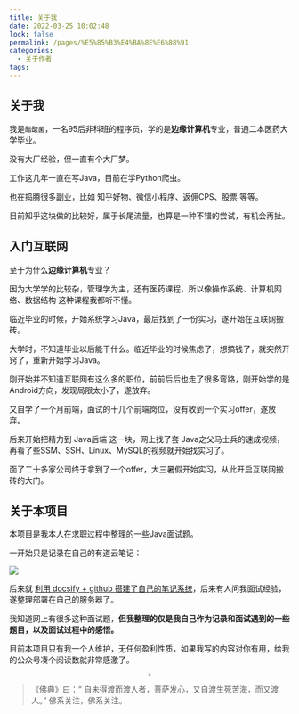 ```yaml
---
title: 关于我
date: 2022-03-25 10:02:48
lock: false
permalink: /pages/%E5%85%B3%E4%BA%8E%E6%88%91
categories:
  - 关于作者
tags:
---
```

<div id="">

## 关于我

我是`醋酸菌`，一名95后非科班的程序员，学的是**边缘计算机**专业，普通二本医药大学毕业。

没有大厂经验，但一直有个大厂梦。

工作这几年一直在写Java，目前在学Python爬虫。

也在捣腾很多副业，比如 知乎好物、微信小程序、返佣CPS、股票 等等。

目前知乎这块做的比较好，属于长尾流量，也算是一种不错的尝试，有机会再扯。

## 入门互联网

至于为什么**边缘计算机**专业？

因为大学学的比较杂，管理学为主，还有医药课程，所以像操作系统、计算机网络、数据结构 这种课程我都听不懂。

临近毕业的时候，开始系统学习Java，最后找到了一份实习，遂开始在互联网搬砖。

大学时，不知道毕业以后能干什么。临近毕业的时候焦虑了，想搞钱了，就突然开窍了，重新开始学习Java。

刚开始并不知道互联网有这么多的职位，前前后后也走了很多弯路，刚开始学的是 Android方向，发现局限太小了，遂放弃。

又自学了一个月前端，面试的十几个前端岗位，没有收到一个实习offer，遂放弃。

后来开始把精力到 Java后端 这一块，网上找了套 Java之父马士兵的速成视频，再看了些SSM、SSH、Linux、MySQL的视频就开始找实习了。

面了二十多家公司终于拿到了一个offer，大三暑假开始实习，从此开启互联网搬砖的大门。





## 关于本项目

本项目是我本人在求职过程中整理的一些Java面试题。

一开始只是记录在自己的有道云笔记：

![](https://cdn.jsdelivr.net/gh/DogerRain/image@main/img-202203/image-20220329110619516.png)

后来就 [利用 docsify + github 搭建了自己的笔记系统](https://blog.csdn.net/yudianxiaoxiao/article/details/117829618)，后来有人问我面试经验，遂整理部署在自己的服务器了。

我知道网上有很多这种面试题，**但我整理的仅是我自己作为记录和面试遇到的一些题目，以及面试过程中的感悟。**



目前本项目只有我一个人维护，无任何盈利性质，如果我写的内容对你有用，给我的公众号凑个阅读数就非常感激了。

<div align="center"> <img src="https://cdn.jsdelivr.net/gh/DogerRain/image@main/Home/wuli_HelloCoder.png"  style="zoom:30%;"></img> </div>

> 《佛典》曰：“ 自未得渡而渡人者，菩萨发心，又自渡生死苦海，而又渡人。”  佛系关注，佛系关注。

<script src="https://readmore.openwrite.cn/js/readmore.js" type="text/javascript"></script> <script>     const btw = new BTWPlugin();     btw.init({         id: 'container',         blogId: '26640-1651926739798-172',         name: 'HelloCoder',         qrcode: 'https://cdn.jsdelivr.net/gh/DogerRain/image@main/Home/HelloCoder.png',         keyword: 'vip',     }); </script>